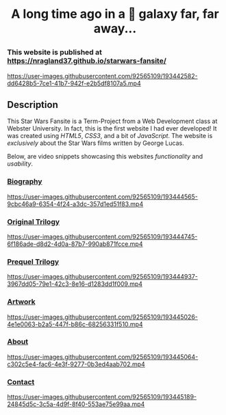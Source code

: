 # <p align="center">  A long time ago in a 🌌 galaxy far, far away... </p>
### This website is published at https://nragland37.github.io/starwars-fansite/

https://user-images.githubusercontent.com/92565109/193442582-dd6428b5-7ce1-41b7-942f-e2b5df8107a5.mp4


## Description
This Star Wars Fansite is a Term-Project from a Web Development class at Webster University. In fact, this is the first website I had ever developed! It was created using *HTML5*, *CSS3*, and a bit of *JavaScript*. The website is *exclusively* about the Star Wars films written by George Lucas. 


Below, are video snippets showcasing this websites *functionality* and *usability*.          

### [Biography](src/george_lucas.html)

https://user-images.githubusercontent.com/92565109/193444565-9cbc46a9-6354-4f24-a3dc-357d1ed51f83.mp4

### [Original Trilogy](src/orginal_trilogy.html)

https://user-images.githubusercontent.com/92565109/193444745-6f186ade-d8d2-4d0a-87b7-990ab871fcce.mp4

### [Prequel Trilogy](src/prequel_trilogy.html)

https://user-images.githubusercontent.com/92565109/193444937-3967dd05-79e1-42c3-8e16-d1283dd1f009.mp4

### [Artwork](src/artwork.html)

https://user-images.githubusercontent.com/92565109/193445026-4e1e0063-b2a5-447f-b86c-68256331f510.mp4

### [About](src/about.html)

https://user-images.githubusercontent.com/92565109/193445064-c302c5e4-fac6-4e3f-9277-0b3ed4aab702.mp4

### [Contact](src/contact.html)

https://user-images.githubusercontent.com/92565109/193445189-24845d5c-3c5a-4d9f-8f40-553ae75e99aa.mp4
